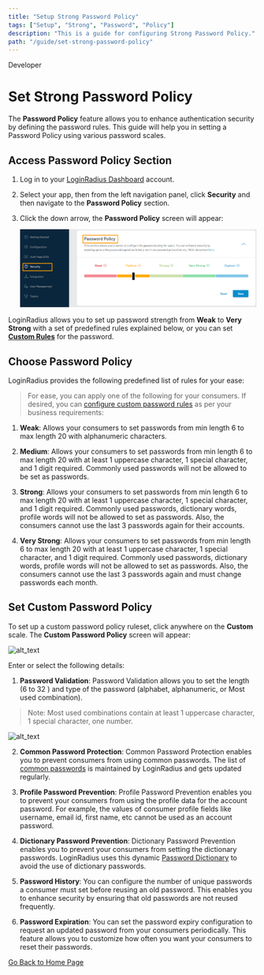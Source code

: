```yaml
---
title: "Setup Strong Password Policy"
tags: ["Setup", "Strong", "Password", "Policy"]
description: "This is a guide for configuring Strong Password Policy."
path: "/guide/set-strong-password-policy"
---
```


<span class="developer plan-tag">Developer</span>

# Set Strong Password Policy

The **Password Policy** feature allows you to enhance authentication security by defining the password rules. This guide will help you in setting a Password Policy using various password scales.

## Access Password Policy Section

1. Log in to your <a href="https://dashboard.loginradius.com/dashboard" target="_blank">LoginRadius Dashboard</a> account.
2. Select your app, then from the left navigation panel, click **Security** and then navigate to the **Password Policy** section.
3. Click the down arrow, the **Password Policy** screen will appear:

   ![alt_text](images/main.png "image_tooltip")

LoginRadius allows you to set up password strength from **Weak** to **Very Strong** with a set of predefined rules explained below, or you can set [**Custom Rules**](#set-custom-password-policy) for the password.

## Choose Password Policy

LoginRadius provides the following predefined list of rules for your ease:

> For ease, you can apply one of the following for your consumers. If desired, you can [configure custom password rules](#set-custom-password-policy) as per your business requirements:

1. **Weak**: Allows your consumers to set passwords from min length 6 to max length 20 with alphanumeric characters.

2. **Medium**: Allows your consumers to set passwords from min length 6 to max length 20 with at least 1 uppercase character, 1 special character, and 1 digit required. Commonly used passwords will not be allowed to be set as passwords.

3. **Strong**: Allows your consumers to set passwords from min length 6 to max length 20 with at least 1 uppercase character, 1 special character, and 1 digit required. Commonly used passwords, dictionary words, profile words will not be allowed to set as passwords. Also, the consumers cannot use the last 3 passwords again for their accounts.

4. **Very Strong**: Allows your consumers to set passwords from min length 6 to max length 20 with at least 1 uppercase character, 1 special character, and 1 digit required. Commonly used passwords, dictionary words, profile words will not be allowed to set as passwords. Also, the consumers cannot use the last 3 passwords again and must change passwords each month.

## Set Custom Password Policy

To set up a custom password policy ruleset, click anywhere on the **Custom** scale. The **Custom Password Policy** screen will appear:

![alt_text](/images/custom.png "image_tooltip")

Enter or select the following details:

1.  **Password Validation**: Password Validation allows you to set the length (6 to 32 ) and type of the password (alphabet, alphanumeric, or Most used combination).

> Note: Most used combinations contain at least 1 uppercase character, 1 special character, one number.

![alt_text](/images/password-type.png "image_tooltip")

2.  **Common Password Protection**: Common Password Protection enables you to prevent consumers from using common passwords. The list of <a href="https://www.loginradius.com/docs/developer/concepts/common-passwords/" target="_blank">common passwords</a> is maintained by LoginRadius and gets updated regularly.

3.  **Profile Password Prevention**: Profile Password Prevention enables you to prevent your consumers from using the profile data for the account password. For example, the values of consumer profile fields like username, email id, first name, etc cannot be used as an account password.

4.  **Dictionary Password Prevention**: Dictionary Password Prevention enables you to prevent your consumers from setting the dictionary passwords. LoginRadius uses this dynamic <a href="https://raw.githubusercontent.com/danielmiessler/SecLists/master/Passwords/Common-Credentials/10-million-password-list-top-1000000.txt" target="_blank">Password Dictionary</a> to avoid the use of dictionary passwords.

5.  **Password History**: You can configure the number of unique passwords a consumer must set before reusing an old password. This enables you to enhance security by ensuring that old passwords are not reused frequently.

6.  **Password Expiration**: You can set the password expiry configuration to request an updated password from your consumers periodically. This feature allows you to customize how often you want your consumers to reset their passwords.

[Go Back to Home Page](/)
